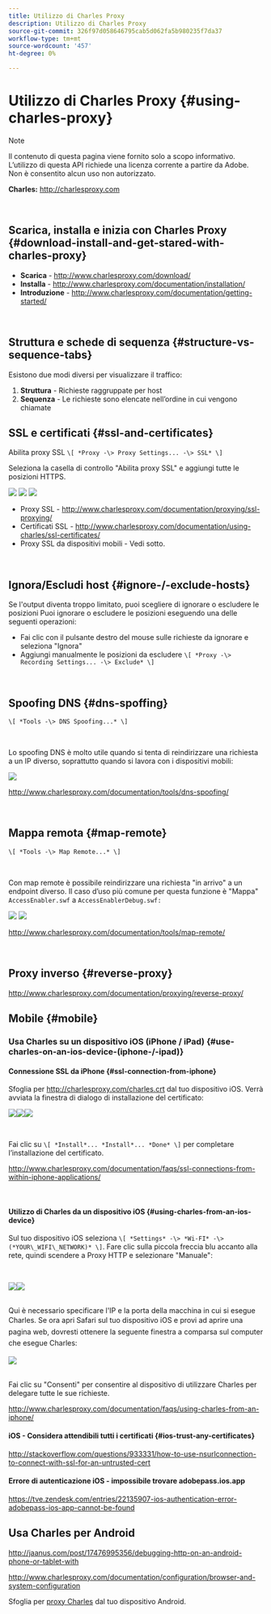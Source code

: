 ```yaml
---
title: Utilizzo di Charles Proxy
description: Utilizzo di Charles Proxy
source-git-commit: 326f97d058646795cab5d062fa5b980235f7da37
workflow-type: tm+mt
source-wordcount: '457'
ht-degree: 0%

---
```



# Utilizzo di Charles Proxy {#using-charles-proxy}

>[!NOTE]
>
>Il contenuto di questa pagina viene fornito solo a scopo informativo. L’utilizzo di questa API richiede una licenza corrente a partire da Adobe. Non è consentito alcun uso non autorizzato.


**Charles:** <http://charlesproxy.com>

 
## Scarica, installa e inizia con Charles Proxy {#download-install-and-get-stared-with-charles-proxy}

- **Scarica** - <http://www.charlesproxy.com/download/>
- **Installa** - <http://www.charlesproxy.com/documentation/installation/>
- **Introduzione** - <http://www.charlesproxy.com/documentation/getting-started/>

 
## Struttura e schede di sequenza {#structure-vs-sequence-tabs}

Esistono due modi diversi per visualizzare il traffico:

1. **Struttura** - Richieste raggruppate per host
1. **Sequenza** - Le richieste sono elencate nell’ordine in cui vengono chiamate


## SSL e certificati {#ssl-and-certificates}

Abilita proxy SSL `\[ *Proxy -\> Proxy Settings... -\> SSL* \]`

Seleziona la casella di controllo &quot;Abilita proxy SSL&quot; e aggiungi tutte le posizioni HTTPS.


![](https://dzf8vqv24eqhg.cloudfront.net/userfiles/258/326/ckfinder/images/ProxySettings.PNG) ![](https://dzf8vqv24eqhg.cloudfront.net/userfiles/258/326/ckfinder/images/SSLSettings.PNG) ![](https://dzf8vqv24eqhg.cloudfront.net/userfiles/258/326/ckfinder/images/AddHttpsLocations.PNG)



- Proxy SSL - <http://www.charlesproxy.com/documentation/proxying/ssl-proxying/>
- Certificati SSL - <http://www.charlesproxy.com/documentation/using-charles/ssl-certificates/>
- Proxy SSL da dispositivi mobili - Vedi sotto.

 
## Ignora/Escludi host {#ignore-/-exclude-hosts}

Se l&#39;output diventa troppo limitato, puoi scegliere di ignorare o escludere le posizioni Puoi ignorare o escludere le posizioni eseguendo una delle seguenti operazioni:

- Fai clic con il pulsante destro del mouse sulle richieste da ignorare e seleziona &quot;Ignora&quot;
- Aggiungi manualmente le posizioni da escludere `\[ *Proxy -\> Recording Settings... -\> Exclude* \]`

 
## Spoofing DNS {#dns-spoffing}

`\[ *Tools -\> DNS Spoofing...* \]`

 

Lo spoofing DNS è molto utile quando si tenta di reindirizzare una richiesta a un IP diverso, soprattutto quando si lavora con i dispositivi mobili:

![](https://dzf8vqv24eqhg.cloudfront.net/userfiles/258/326/ckfinder/images/DNSSpoofing.PNG)

<http://www.charlesproxy.com/documentation/tools/dns-spoofing/>

 
## Mappa remota {#map-remote}

`\[ *Tools -\> Map Remote...* \]`

 

Con map remote è possibile reindirizzare una richiesta &quot;in arrivo&quot; a un endpoint diverso. Il caso d’uso più comune per questa funzione è &quot;Mappa&quot; `AccessEnabler.swf` a `AccessEnablerDebug.swf:`

![](https://dzf8vqv24eqhg.cloudfront.net/userfiles/258/326/ckfinder/images/MapRemote.PNG) ![](https://dzf8vqv24eqhg.cloudfront.net/userfiles/258/326/ckfinder/images/MapRemoteAdd.PNG)

<http://www.charlesproxy.com/documentation/tools/map-remote/>

 

## Proxy inverso {#reverse-proxy}

<http://www.charlesproxy.com/documentation/proxying/reverse-proxy/>

## Mobile {#mobile}

### Usa Charles su un dispositivo iOS (iPhone / iPad) {#use-charles-on-an-ios-device-(iphone-/-ipad)}

#### Connessione SSL da iPhone {#ssl-connection-from-iphone}

Sfoglia per <http://charlesproxy.com/charles.crt> dal tuo dispositivo iOS.  Verrà avviata la finestra di dialogo di installazione del certificato:

![](https://dzf8vqv24eqhg.cloudfront.net/userfiles/258/326/ckfinder/images/iOSDeviceSSLCertificate1\(1\).PNG)![](https://dzf8vqv24eqhg.cloudfront.net/userfiles/258/326/ckfinder/images/iOSDeviceSSLCertificate2\(1\).PNG)![](https://dzf8vqv24eqhg.cloudfront.net/userfiles/258/326/ckfinder/images/iOSDeviceSSLCertificate3.PNG)

 </br>

Fai clic su `\[ *Install*... *Install*... *Done* \]` per completare l’installazione del certificato.

<http://www.charlesproxy.com/documentation/faqs/ssl-connections-from-within-iphone-applications/>

 

#### Utilizzo di Charles da un dispositivo iOS {#using-charles-from-an-ios-device}

Sul tuo dispositivo iOS seleziona `\[ *Settings* -\> *Wi-FI* -\> (*YOUR\_WIFI\_NETWORK)* \]`. Fare clic sulla piccola freccia blu accanto alla rete, quindi scendere a Proxy HTTP e selezionare &quot;Manuale&quot;: 


 </br>

![](https://dzf8vqv24eqhg.cloudfront.net/userfiles/258/326/ckfinder/images/iOSDeviceManualProxy1.png)![](https://dzf8vqv24eqhg.cloudfront.net/userfiles/258/326/ckfinder/images/iOSDeviceManualProxy2.PNG)


 </br>
Qui è necessario specificare l&#39;IP e la porta della macchina in cui si esegue Charles. <span style="line-height: 1.6em;">Se ora apri Safari sul tuo dispositivo iOS e provi ad aprire una pagina web, dovresti ottenere la seguente finestra a comparsa sul computer che esegue Charles:
 
 </br>

![](https://dzf8vqv24eqhg.cloudfront.net/userfiles/258/326/ckfinder/images/iOSDeviceManualProxy3.PNG)

</br>
Fai clic su "Consenti" per consentire al dispositivo di utilizzare Charles per delegare tutte le sue richieste.

<http://www.charlesproxy.com/documentation/faqs/using-charles-from-an-iphone/>


#### iOS - Considera attendibili tutti i certificati {#ios-trust-any-certificates}

<http://stackoverflow.com/questions/933331/how-to-use-nsurlconnection-to-connect-with-ssl-for-an-untrusted-cert>

#### Errore di autenticazione iOS - impossibile trovare adobepass.ios.app

<https://tve.zendesk.com/entries/22135907-ios-authentication-error-adobepass-ios-app-cannot-be-found>


## Usa Charles per Android

<http://jaanus.com/post/17476995356/debugging-http-on-an-android-phone-or-tablet-with>

<http://www.charlesproxy.com/documentation/configuration/browser-and-system-configuration>


Sfoglia per [proxy Charles](http://charlesproxy.com/charles.crt) dal tuo dispositivo Android.
